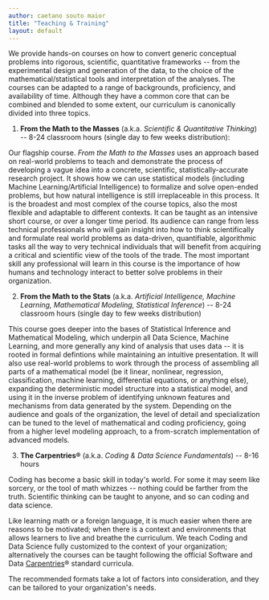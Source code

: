 ```yaml
---
author: caetano souto maior
title: "Teaching & Training"
layout: default
---
```


We provide hands-on courses on how to convert generic conceptual problems into rigorous, scientific, quantitative frameworks -- from the experimental design and generation of the data, to the choice of the mathematical/statistical tools and interpretation of the analyses.
The courses can be adapted to a range of backgrounds, proficiency, and availability of time.
Although they have a common core that can be combined and blended to some extent, our curriculum is canonically divided into three topics.

1. **<a id="thinking">From the Math to the Masses</a>** (a.k.a. _Scientific & Quantitative Thinking_) -- 8-24 classroom hours (single day to few weeks distribution):

Our flagship course. _From the Math to the Masses_ uses an approach based on real-world problems to teach and demonstrate the process of developing a vague idea into a concrete, scientific, statistically-accurate research project.
It shows how we can use statistical models (including Machine Learning/Artificial Intelligence) to formalize and solve open-ended problems, but how natural intelligence is still irreplaceable in this process.
It is the broadest and most complex of the course topics, also the most flexible and adaptable to different contexts. It can be taught as an intensive short course, or over a longer time period.
Its audience can range from less technical professionals who will gain insight into how to think scientifically and formulate real world problems as data-driven, quantifiable, algorithmic tasks all the way to very technical individuals that will benefit from acquiring a critical and scientific view of the tools of the trade.
The most important skill any professional will learn in this course is the importance of how humans and technology interact to better solve problems in their organization.


2. **<a id="math">From the Math to the Stats</a>** (a.k.a. _Artificial Intelligence, Machine Learning, Mathematical Modeling, Statistical Inference_) -- 8-24 classroom hours (single day to few weeks distribution)

This course goes deeper into the bases of Statistical Inference and Mathematical Modeling, which underpin all Data Science, Machine Learning, and more generally any kind of analysis that uses data -- it is rooted in formal defintions while maintaining an intuitive presentation. It will also use real-world problems to work through the process of assembling all parts of a mathematical model (be it linear, nonlinear, regression, classification, machine learning, differential equations, or anything else), expanding the deterministic model structure into a statistical model, and using it in the inverse problem of identifying unknown features and mechanisms from data generated by the system.
Depending on the audience and goals of the organization, the level of detail and specialization can be tuned to the level of mathematical and coding proficiency, going from a higher level modeling approach, to a from-scratch implementation of advanced models.


3. **<a id="carpentries">The Carpentries®</a>** (a.k.a. _Coding & Data Science Fundamentals_) -- 8-16 hours

Coding has become a basic skill in today's world. For some it may seem like sorcery, or the tool of math whizzes -- nothing could be farther from the truth.
Scientific thinking can be taught to anyone, and so can coding and data science.

Like learning math or a foreign language, it is much easier when there are reasons to be motivated; when there is a context and environments that allows learners to live and breathe the curriculum.
We teach Coding and Data Science fully customized to the context of your organization; alternatively the courses can be taught following the official Software and Data [Carpentries](https://carpentries.org/workshops/)® standard curricula.


The recommended formats take a lot of factors into consideration, and they can be tailored to your organization's needs.
